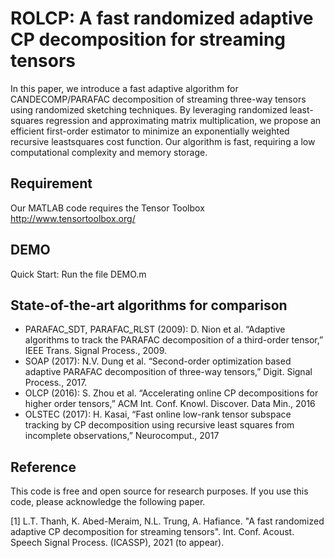 # ROLCP: A  fast randomized adaptive CP decomposition for streaming tensors
In this paper, we introduce a fast adaptive algorithm for CANDECOMP/PARAFAC decomposition of streaming three-way
tensors using randomized sketching techniques. By leveraging randomized least-squares regression and approximating
matrix multiplication, we propose an efficient first-order estimator to minimize an exponentially weighted recursive leastsquares cost function. Our algorithm is fast, requiring a low computational complexity and memory storage.

## Requirement 
Our MATLAB code requires the Tensor Toolbox http://www.tensortoolbox.org/

## DEMO 
Quick Start: Run the file DEMO.m

## State-of-the-art algorithms for comparison

+ PARAFAC_SDT, PARAFAC_RLST (2009): D. Nion et al. “Adaptive algorithms to track the PARAFAC decomposition of a third-order tensor,” IEEE Trans. Signal Process.,  2009.
+ SOAP (2017): N.V. Dung et al. “Second-order optimization based adaptive PARAFAC decomposition of three-way tensors,” Digit. Signal Process., 2017. 
+ OLCP (2016): S. Zhou et al. “Accelerating online CP decompositions for higher order tensors,”  ACM Int. Conf. Knowl. Discover. Data Min., 2016
+ OLSTEC (2017): H. Kasai, “Fast online low-rank tensor subspace tracking by CP decomposition using recursive least squares from incomplete observations,” Neurocomput., 2017

## Reference

This code is free and open source for research purposes. If you use this code, please acknowledge the following paper.

[1] L.T. Thanh, K. Abed-Meraim, N.L. Trung, A. Hafiance. "A fast randomized adaptive CP decomposition for streaming tensors". Int. Conf. Acoust. Speech  Signal Process. (ICASSP), 2021 (to appear).
